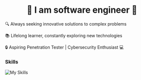 <h1 align="center"> 🚀 I am software engineer 🚀 </h1>


🔍 Always seeking innovative solutions to complex problems

📚 Lifelong learner, constantly exploring new technologies

🔒 Aspiring Penetration Tester | Cybersecurity Enthusiast 💻

<h3> Skills </h3>

![My Skills](https://skillicons.dev/icons?i=git,github,go,java,spring,cs,dotnet,cpp,c,py,js,ts,postgres,mongodb,rabbitmq,docker,react,angular,vue&perline=10)

